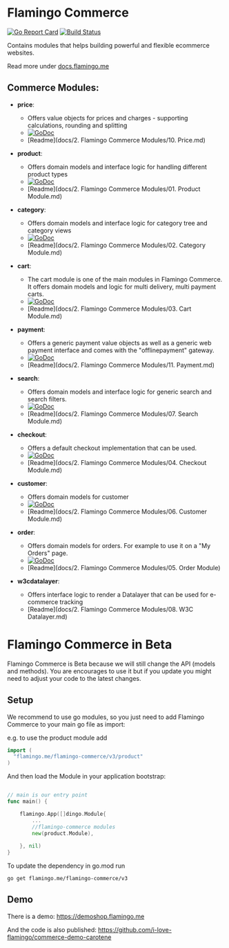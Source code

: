 
# Flamingo Commerce
[![Go Report Card](https://goreportcard.com/badge/github.com/i-love-flamingo/flamingo-commerce)](https://goreportcard.com/report/github.com/i-love-flamingo/flamingo-commerce) [![Build Status](https://travis-ci.org/i-love-flamingo/flamingo-commerce.svg)](https://travis-ci.org/i-love-flamingo/flamingo-commerce)

Contains modules that helps building powerful and flexible ecommerce websites.

Read more under [docs.flamingo.me](https://docs.flamingo.me/4.%20Flamingo%20Commerce/1.%20Introduction/About%20Flamingo%20Commerce.html)

## Commerce Modules:

* **price**: 
    * Offers value objects for prices and charges - supporting calculations, rounding and splitting
    * [![GoDoc](https://godoc.org/github.com/i-love-flamingo/flamingo-commerce/price?status.svg)](https://godoc.org/github.com/i-love-flamingo/flamingo-commerce/price) 
    * [Readme](docs/2. Flamingo Commerce Modules/10. Price.md)
* **product**: 
    * Offers domain models and interface logic for handling different product types
    * [![GoDoc](https://godoc.org/github.com/i-love-flamingo/flamingo-commerce/product?status.svg)](https://godoc.org/github.com/i-love-flamingo/flamingo-commerce/product) 
    * [Readme](docs/2. Flamingo Commerce Modules/01. Product Module.md)
* **category**: 
    * Offers domain models and interface logic for category tree and category views
    * [![GoDoc](https://godoc.org/github.com/i-love-flamingo/flamingo-commerce/category?status.svg)](https://godoc.org/github.com/i-love-flamingo/flamingo-commerce/category) 
    * [Readme](docs/2. Flamingo Commerce Modules/02. Category Module.md)
* **cart**: 
    * The cart module is one of the main modules in Flamingo Commerce. It offers domain models and logic for multi delivery, multi payment carts.
    * [![GoDoc](https://godoc.org/github.com/i-love-flamingo/flamingo-commerce/cart/domain/cart?status.svg)](https://godoc.org/github.com/i-love-flamingo/flamingo-commerce/domain/cart) 
    * [Readme](docs/2. Flamingo Commerce Modules/03. Cart Module.md)
* **payment**: 
    * Offers a generic payment value objects as well as a generic web payment interface and comes with the "offlinepayment" gateway.
    * [![GoDoc](https://godoc.org/github.com/i-love-flamingo/flamingo-commerce/payment/domain?status.svg)](https://godoc.org/github.com/i-love-flamingo/flamingo-commerce/payment/domain) 
    * [Readme](docs/2. Flamingo Commerce Modules/11. Payment.md)
* **search**: 
    * Offers domain models and interface logic for generic search and search filters.
    * [![GoDoc](https://godoc.org/github.com/i-love-flamingo/flamingo-commerce/search/domain?status.svg)](https://godoc.org/github.com/i-love-flamingo/flamingo-commerce/search/domain) 
    * [Readme](docs/2. Flamingo Commerce Modules/07. Search Module.md)
* **checkout**: 
    * Offers a default checkout implementation that can be used.
    * [![GoDoc](https://godoc.org/github.com/i-love-flamingo/flamingo-commerce/checkout?status.svg)](https://godoc.org/github.com/i-love-flamingo/flamingo-commerce/checkout) 
    * [Readme](docs/2. Flamingo Commerce Modules/04. Checkout Module.md)
* **customer**: 
    * Offers domain models for customer
    * [![GoDoc](https://godoc.org/github.com/i-love-flamingo/flamingo-commerce/customer/domain?status.svg)](https://godoc.org/github.com/i-love-flamingo/flamingo-commerce/customer/domain) 
    * [Readme](docs/2. Flamingo Commerce Modules/06. Customer Module.md)
* **order**: 
    * Offers domain models for orders. For example to use it on a "My Orders" page.
    * [![GoDoc](https://godoc.org/github.com/i-love-flamingo/flamingo-commerce/order/domain?status.svg)](https://godoc.org/github.com/i-love-flamingo/flamingo-commerce/order/domain) 
    * [Readme](docs/2. Flamingo Commerce Modules/05. Order Module)

* **w3cdatalayer**: 
    * Offers interface logic to render a Datalayer that can be used for e-commerce tracking
    * [Readme](docs/2. Flamingo Commerce Modules/08. W3C Datalayer.md)
    
# Flamingo Commerce in Beta

Flamingo Commerce is Beta because we will still change the API (models and methods).
You are encourages to use it but if you update you might need to adjust your code to the latest changes. 


## Setup

We recommend to use go modules, so you just need to add Flamingo Commerce to your main go file as import:

e.g. to use the product module add

```go
import (
  "flamingo.me/flamingo-commerce/v3/product"
)
```

And then load the Module in your application bootstrap:

```go

// main is our entry point
func main() {

	flamingo.App([]dingo.Module{
	    ...
		//flamingo-commerce modules
		new(product.Module),
		
	}, nil)
}


```

To update the dependency in go.mod run

```
go get flamingo.me/flamingo-commerce/v3
```
## Demo 

There is a demo: https://demoshop.flamingo.me

And the code is also published: https://github.com/i-love-flamingo/commerce-demo-carotene
